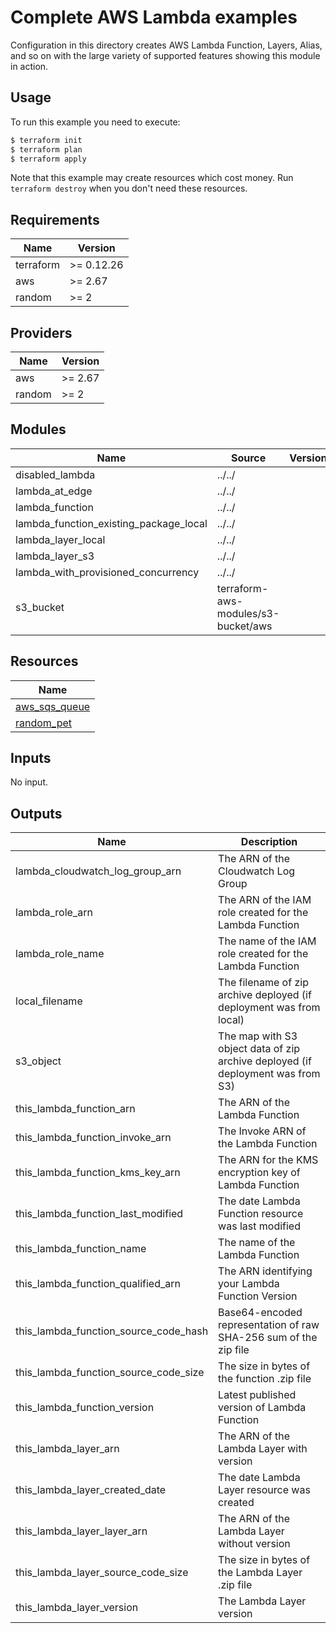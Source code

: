 # Complete AWS Lambda examples

Configuration in this directory creates AWS Lambda Function, Layers, Alias, and so on with the large variety of supported features showing this module in action.


## Usage

To run this example you need to execute:

```bash
$ terraform init
$ terraform plan
$ terraform apply
```

Note that this example may create resources which cost money. Run `terraform destroy` when you don't need these resources.

<!-- BEGINNING OF PRE-COMMIT-TERRAFORM DOCS HOOK -->
## Requirements

| Name | Version |
|------|---------|
| terraform | >= 0.12.26 |
| aws | >= 2.67 |
| random | >= 2 |

## Providers

| Name | Version |
|------|---------|
| aws | >= 2.67 |
| random | >= 2 |

## Modules

| Name | Source | Version |
|------|--------|---------|
| disabled_lambda | ../../ |  |
| lambda_at_edge | ../../ |  |
| lambda_function | ../../ |  |
| lambda_function_existing_package_local | ../../ |  |
| lambda_layer_local | ../../ |  |
| lambda_layer_s3 | ../../ |  |
| lambda_with_provisioned_concurrency | ../../ |  |
| s3_bucket | terraform-aws-modules/s3-bucket/aws |  |

## Resources

| Name |
|------|
| [aws_sqs_queue](https://registry.terraform.io/providers/hashicorp/aws/2.67/docs/resources/sqs_queue) |
| [random_pet](https://registry.terraform.io/providers/hashicorp/random/2/docs/resources/pet) |

## Inputs

No input.

## Outputs

| Name | Description |
|------|-------------|
| lambda\_cloudwatch\_log\_group\_arn | The ARN of the Cloudwatch Log Group |
| lambda\_role\_arn | The ARN of the IAM role created for the Lambda Function |
| lambda\_role\_name | The name of the IAM role created for the Lambda Function |
| local\_filename | The filename of zip archive deployed (if deployment was from local) |
| s3\_object | The map with S3 object data of zip archive deployed (if deployment was from S3) |
| this\_lambda\_function\_arn | The ARN of the Lambda Function |
| this\_lambda\_function\_invoke\_arn | The Invoke ARN of the Lambda Function |
| this\_lambda\_function\_kms\_key\_arn | The ARN for the KMS encryption key of Lambda Function |
| this\_lambda\_function\_last\_modified | The date Lambda Function resource was last modified |
| this\_lambda\_function\_name | The name of the Lambda Function |
| this\_lambda\_function\_qualified\_arn | The ARN identifying your Lambda Function Version |
| this\_lambda\_function\_source\_code\_hash | Base64-encoded representation of raw SHA-256 sum of the zip file |
| this\_lambda\_function\_source\_code\_size | The size in bytes of the function .zip file |
| this\_lambda\_function\_version | Latest published version of Lambda Function |
| this\_lambda\_layer\_arn | The ARN of the Lambda Layer with version |
| this\_lambda\_layer\_created\_date | The date Lambda Layer resource was created |
| this\_lambda\_layer\_layer\_arn | The ARN of the Lambda Layer without version |
| this\_lambda\_layer\_source\_code\_size | The size in bytes of the Lambda Layer .zip file |
| this\_lambda\_layer\_version | The Lambda Layer version |
<!-- END OF PRE-COMMIT-TERRAFORM DOCS HOOK -->

